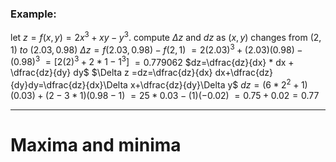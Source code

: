 ### Example:
let $z=f(x,y)=2x^{3}+xy-y^{3}$. compute $\Delta z$ and $dz$ as $(x,y)$ changes from $(2,1)~to~(2.03,0.98)$
$\Delta z=f(2.03,0.98)-f(2,1)$
	$=2(2.03)^{3}+(2.03)(0.98)-(0.98)^{3}$
	$=[2(2)^{3}+2*1-1^{3}]$
	$=0.779062$
$dz=\dfrac{dz}{dx} * dx + \dfrac{dz}{dy} dy$
$\Delta z =dz=\dfrac{dz}{dx} dx+\dfrac{dz}{dy}dy=\dfrac{dz}{dx}\Delta x+\dfrac{dz}{dy}\Delta y$
$dz=(6*2^2+1)(0.03)+(2-3*1)(0.98-1)$
	$=25*0.03-(1)(-0.02)$
	$=0.75+0.02=0.77$
___
# Maxima and minima
